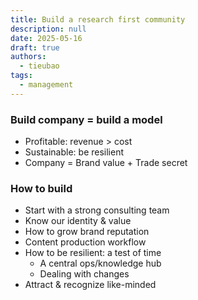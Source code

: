 ```yaml
---
title: Build a research first community
description: null
date: 2025-05-16
draft: true
authors:
  - tieubao
tags:
  - management
---
```


### Build company = build a model

- Profitable: revenue > cost
- Sustainable: be resilient
- Company = Brand value + Trade secret

### How to build

- Start with a strong consulting team
- Know our identity & value
- How to grow brand reputation
- Content production workflow
- How to be resilient: a test of time
  - A central ops/knowledge hub
  - Dealing with changes
- Attract & recognize like-minded
